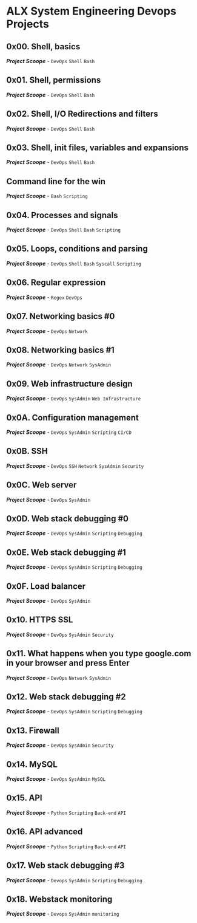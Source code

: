 # ALX System Engineering Devops Projects

## 0x00. Shell, basics
_**Project Scoope**_ - `DevOps` `Shell` `Bash`
## 0x01. Shell, permissions
_**Project Scoope**_ - `DevOps` `Shell` `Bash`
## 0x02. Shell, I/O Redirections and filters
_**Project Scoope**_ - `DevOps` `Shell` `Bash`
## 0x03. Shell, init files, variables and expansions
_**Project Scoope**_ - `DevOps` `Shell` `Bash`
## Command line for the win
_**Project Scoope**_ - `Bash` `Scripting`
## 0x04. Processes and signals
_**Project Scoope**_ - `DevOps` `Shell` `Bash` `Scripting`
## 0x05. Loops, conditions and parsing
_**Project Scoope**_ - `DevOps` `Shell` `Bash` `Syscall` `Scripting`
## 0x06. Regular expression
_**Project Scoope**_ - `Regex` `DevOps`
## 0x07. Networking basics #0
_**Project Scoope**_ - `DevOps` `Network`
## 0x08. Networking basics #1
_**Project Scoope**_ - `DevOps` `Network` `SysAdmin`
## 0x09. Web infrastructure design
_**Project Scoope**_ - `DevOps` `SysAdmin` `Web Infrastructure`
## 0x0A. Configuration management
_**Project Scoope**_ - `DevOps` `SysAdmin` `Scripting` `CI/CD`
## 0x0B. SSH
_**Project Scoope**_ - `DevOps` `SSH` `Network` `SysAdmin` `Security`
## 0x0C. Web server
_**Project Scoope**_ - `DevOps` `SysAdmin`
## 0x0D. Web stack debugging #0
_**Project Scoope**_ - `DevOps` `SysAdmin` `Scripting` `Debugging`
## 0x0E. Web stack debugging #1
_**Project Scoope**_ - `DevOps` `SysAdmin` `Scripting` `Debugging`
## 0x0F. Load balancer
_**Project Scoope**_ - `DevOps` `SysAdmin`
## 0x10. HTTPS SSL
_**Project Scoope**_ - `DevOps` `SysAdmin` `Security`
## 0x11. What happens when you type google.com in your browser and press Enter
_**Project Scoope**_ - `DevOps` `Network` `SysAdmin`
## 0x12. Web stack debugging #2
_**Project Scoope**_ - `DevOps` `SysAdmin` `Scripting` `Debugging`
## 0x13. Firewall
_**Project Scoope**_ - `DevOps` `SysAdmin` `Security`
## 0x14. MySQL
_**Project Scoope**_ - `DevOps` `SysAdmin` `MySQL`
## 0x15. API
_**Project Scoope**_ - `Python` `Scripting` `Back-end` `API`
## 0x16. API advanced
_**Project Scoope**_ - `Python` `Scripting` `Back-end` `API`
## 0x17. Web stack debugging #3
_**Project Scoope**_ - `Devops` `SysAdmin` `Scripting` `Debugging`
## 0x18. Webstack monitoring
_**Project Scoope**_ - `Devops` `SysAdmin` `monitoring`
